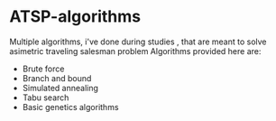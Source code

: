 # ATSP-algorithms
Multiple algorithms, i've done during studies , that are meant to solve asimetric traveling salesman problem
Algorithms provided here are:
- Brute force
- Branch and bound
- Simulated annealing
- Tabu search
- Basic genetics algorithms
